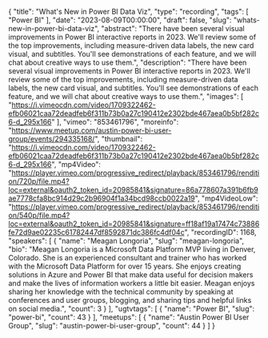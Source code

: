 {
  "title": "What's New in Power BI Data Viz",
  "type": "recording",
  "tags": [
    "Power BI"
  ],
  "date": "2023-08-09T00:00:00",
  "draft": false,
  "slug": "whats-new-in-power-bi-data-viz",
  "abstract": "There have been several visual improvements in Power BI interactive reports in 2023. We'll review some of the top improvements, including measure-driven data labels, the new card visual, and subtitles. You'll see demonstrations of each feature, and we will chat about creative ways to use them.",
  "description": "There have been several visual improvements in Power BI interactive reports in 2023. We'll review some of the top improvements, including measure-driven data labels, the new card visual, and subtitles. You'll see demonstrations of each feature, and we will chat about creative ways to use them.",
  "images": [
    "https://i.vimeocdn.com/video/1709322462-efb06021caa72deadfeb6f311b73b0a27c190412e2302bde467aea0b5bf282c6-d_295x166"
  ],
  "vimeo": "853461796",
  "moreinfo": "https://www.meetup.com/austin-power-bi-user-group/events/294335168/",
  "thumbnail": "https://i.vimeocdn.com/video/1709322462-efb06021caa72deadfeb6f311b73b0a27c190412e2302bde467aea0b5bf282c6-d_295x166",
  "mp4Video": "https://player.vimeo.com/progressive_redirect/playback/853461796/rendition/720p/file.mp4?loc=external&oauth2_token_id=20985841&signature=86a778607a391b6fb9ae7778cfa8bc914d29c2b96904f1a34bcd98ccb0022a19",
  "mp4VideoLow": "https://player.vimeo.com/progressive_redirect/playback/853461796/rendition/540p/file.mp4?loc=external&oauth2_token_id=20985841&signature=ff18af19a17474c73886fe72d9ae02235c61782447df8592871dc386fc4df04c",
  "recordingID": 1168,
  "speakers": [
    {
      "name": "Meagan Longoria",
      "slug": "meagan-longoria",
      "bio": "Meagan Longoria is a Microsoft Data Platform MVP living in Denver, Colorado. She is an experienced consultant and trainer who has worked with the Microsoft Data Platform for over 15 years. She enjoys creating solutions in Azure and Power BI that make data useful for decision makers and make the lives of information workers a little bit easier. Meagan enjoys sharing her knowledge with the technical community by speaking at conferences and user groups, blogging, and sharing tips and helpful links on social media.",
      "count": 3
    }
  ],
  "ugtvtags": [
    {
      "name": "Power BI",
      "slug": "power-bi",
      "count": 43
    }
  ],
  "meetups": [
    {
      "name": "Austin Power BI User Group",
      "slug": "austin-power-bi-user-group",
      "count": 44
    }
  ]
}